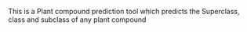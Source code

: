 This is a Plant compound prediction tool which predicts the Superclass, class and subclass of any plant compound
